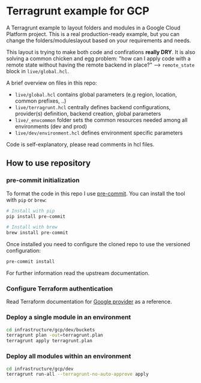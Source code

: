 # Terragrunt example for GCP
A Terragrunt example to layout folders and modules in a Google Cloud Platform project.
This is a real production-ready example, but you can change the folders/moduleslayout based on your requirements and needs.

This layout is trying to make both code and confirations **really DRY**.
It is also solving a common chicken and egg problem: "how can I apply code with a remote state without having the remote backend in place?" --> `remote_state` block in `live/global.hcl`.

A brief overview on files in this repo:
- `live/global.hcl` contains global parameters (e.g region, location, common prefixes, ..)
- `live/terragrunt.hcl` centrally defines backend configurations, provider(s) definition, backend creation, global parameters
- `live/_envcommon` folder sets the common resources needed among all environments (dev and prod)
- `live/dev/environment.hcl` defines environment specific parameters

Code is self-explanatory, please read comments in hcl files.

## How to use repository 

### pre-commit initialization
To format the code in this repo I use [pre-commit](https://pre-commit.com/). You can install the tool with `pip` or `brew`:

```sh
# Install with pip
pip install pre-commit

# Install with brew
brew install pre-commit
```

Once installed you need to configure the cloned repo to use the versioned configuration:

```sh
pre-commit install
```

For further information read the upstream documentation.


### Configure Terraform authentication

Read Terraform documentation for [Google provider](https://registry.terraform.io/providers/hashicorp/google/latest/docs/guides/provider_reference#authentication) as a reference.

### Deploy a single module in an environment

```sh
cd infrastructure/gcp/dev/buckets
terragrunt plan -out=terragrunt.plan
terragrunt apply terragrunt.plan
```

### Deploy all modules within an environment

```sh
cd infrastructure/gcp/dev
terragrunt run-all --terragrunt-no-auto-approve apply
```
